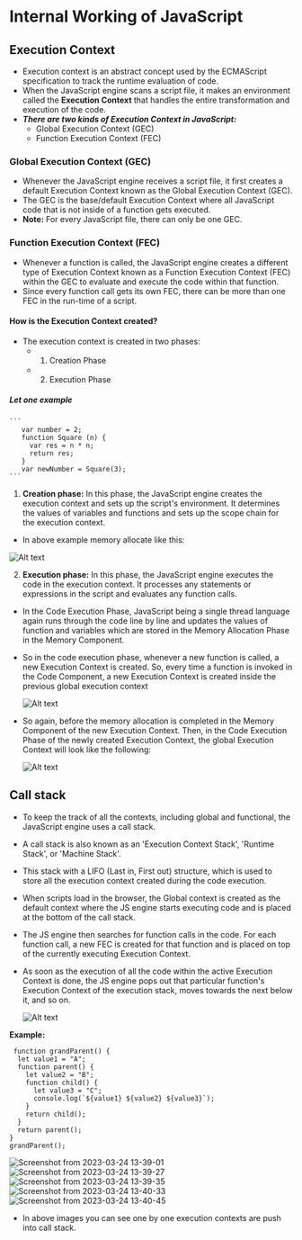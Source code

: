 # Internal Working of JavaScript

## Execution Context
* Execution context is an abstract concept used by the ECMAScript specification to track the runtime evaluation of code.
* When the JavaScript engine scans a script file, it makes an environment called the **Execution Context** that handles the entire transformation and execution of the code.
* ***There are two kinds of Execution Context in JavaScript:***
    * Global Execution Context (GEC)
    * Function Execution Context (FEC)

### Global Execution Context (GEC)
* Whenever the JavaScript engine receives a script file, it first creates a default Execution Context known as the Global Execution Context (GEC).
* The GEC is the base/default Execution Context where all JavaScript code that is not inside of a function gets executed.
* **Note:** For every JavaScript file, there can only be one GEC.

### Function Execution Context (FEC)
* Whenever a function is called, the JavaScript engine creates a different type of Execution Context known as a Function Execution Context (FEC) within the GEC to evaluate and execute the code within that function.
* Since every function call gets its own FEC, there can be more than one FEC in the run-time of a script.

#### How is the Execution Context created?
* The execution context is created in two phases:
    * 1) Creation Phase 
    * 2) Execution Phase

##### Let one example
    ``` 
       var number = 2;
       function Square (n) {
         var res = n * n;
         return res;
       }
       var newNumber = Square(3);    
    ```
1.  **Creation phase:** In this phase, the JavaScript engine creates the execution context and sets up the script's environment. It determines the values of variables and functions and sets up the scope chain for the execution context.
   * In above example memory allocate like this:
   
   ![Alt text](https://media.geeksforgeeks.org/wp-content/uploads/20210211222239/Capture-660x298.JPG)

2. **Execution phase:** In this phase, the JavaScript engine executes the code in the execution context. It processes any statements or expressions in the script and evaluates any function calls.
* In the Code Execution Phase, JavaScript being a single thread language again runs through the code line by line and updates the values of function and variables which are stored in the Memory Allocation Phase in the Memory Component.
* So in the code execution phase, whenever a new function is called, a new Execution Context is created. So, every time a function is invoked in the Code Component, a new Execution Context is created inside the previous global execution context

   ![Alt text](https://media.geeksforgeeks.org/wp-content/uploads/20210211222240/Capture1-660x301.JPG)

* So again, before the memory allocation is completed in the Memory Component of the new Execution Context. Then, in the Code Execution Phase of the newly created Execution Context, the global Execution Context will look like the following:

   ![Alt text](https://media.geeksforgeeks.org/wp-content/uploads/20210211222242/Capture2-660x276.JPG)

## Call stack
* To keep the track of all the contexts, including global and functional, the JavaScript engine uses a call stack.
* A call stack is also known as an 'Execution Context Stack', 'Runtime Stack', or 'Machine Stack'.
* This stack with a LIFO (Last in, First out) structure, which is used to store all the execution context created during the code execution.
* When scripts load in the browser, the Global context is created as the default context where the JS engine starts executing code and is placed at the bottom of the call stack.
* The JS engine then searches for function calls in the code. For each function call, a new FEC is created for that function and is placed on top of the currently executing Execution Context.
* As soon as the execution of all the code within the active Execution Context is done, the JS engine pops out that particular function's Execution Context of the execution stack, moves towards the next below it, and so on.
   
    ![Alt text](https://media.geeksforgeeks.org/wp-content/uploads/20210211223752/Capture5.JPG)

**Example:**
```
 function grandParent() {
  let value1 = "A";
  function parent() {
    let value2 = "B";
    function child() {
      let value3 = "C";
      console.log(`${value1} ${value2} ${value3}`);
    }
    return child();
  }
  return parent();
}
grandParent();
```
![Screenshot from 2023-03-24 13-39-01](https://user-images.githubusercontent.com/124878578/227472090-d1e2130e-18fd-4ae3-9bd0-3b8d8905a721.png)
![Screenshot from 2023-03-24 13-39-27](https://user-images.githubusercontent.com/124878578/227472140-8aa1a3db-f276-4da3-bacf-142ea8dfc654.png)
![Screenshot from 2023-03-24 13-39-35](https://user-images.githubusercontent.com/124878578/227472181-7cac7b26-eeee-4150-b323-38c45828ba55.png)
![Screenshot from 2023-03-24 13-40-33](https://user-images.githubusercontent.com/124878578/227473227-330d3560-0256-490e-bd5c-7a743fb02a9e.png)
![Screenshot from 2023-03-24 13-40-45](https://user-images.githubusercontent.com/124878578/227473586-1083aa41-53b1-4792-8c37-e110f948d70a.png)

* In above images you can see one by one execution contexts are push into call stack.
